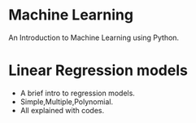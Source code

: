 # Machine Learning
An Introduction to Machine Learning using Python.

# Linear Regression models
 - A brief intro to regression models.
 - Simple,Multiple,Polynomial.
 - All explained with codes.
